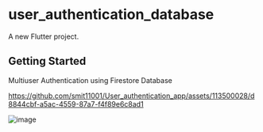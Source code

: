 # user_authentication_database

A new Flutter project.

## Getting Started

Multiuser Authentication using Firestore Database


https://github.com/smit11001/User_authentication_app/assets/113500028/d8844cbf-a5ac-4559-87a7-f4f89e6c8ad1

![image](https://github.com/smit11001/User_authentication_app/assets/113500028/6e3f1938-a6f8-4eef-a73a-42e8b1339892)



